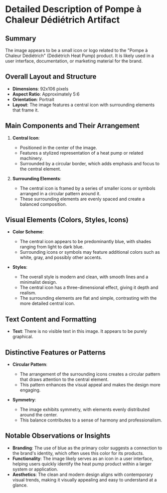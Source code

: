 # Detailed Description of Pompe à Chaleur Dédiétrich Artifact

## Summary
The image appears to be a small icon or logo related to the "Pompe à Chaleur Dédiétrich" (Dédiétrich Heat Pump) product. It is likely used in a user interface, documentation, or marketing material for the brand.

## Overall Layout and Structure

- **Dimensions**: 92x106 pixels
- **Aspect Ratio**: Approximately 5:6
- **Orientation**: Portrait
- **Layout**: The image features a central icon with surrounding elements that frame it.

## Main Components and Their Arrangement

1. **Central Icon**:
   - Positioned in the center of the image.
   - Features a stylized representation of a heat pump or related machinery.
   - Surrounded by a circular border, which adds emphasis and focus to the central element.

2. **Surrounding Elements**:
   - The central icon is framed by a series of smaller icons or symbols arranged in a circular pattern around it.
   - These surrounding elements are evenly spaced and create a balanced composition.

## Visual Elements (Colors, Styles, Icons)

- **Color Scheme**:
  - The central icon appears to be predominantly blue, with shades ranging from light to dark blue.
  - Surrounding icons or symbols may feature additional colors such as white, gray, and possibly other accents.

- **Styles**:
  - The overall style is modern and clean, with smooth lines and a minimalist design.
  - The central icon has a three-dimensional effect, giving it depth and realism.
  - The surrounding elements are flat and simple, contrasting with the more detailed central icon.

## Text Content and Formatting

- **Text**: There is no visible text in this image. It appears to be purely graphical.

## Distinctive Features or Patterns

- **Circular Pattern**:
  - The arrangement of the surrounding icons creates a circular pattern that draws attention to the central element.
  - This pattern enhances the visual appeal and makes the design more engaging.

- **Symmetry**:
  - The image exhibits symmetry, with elements evenly distributed around the center.
  - This balance contributes to a sense of harmony and professionalism.

## Notable Observations or Insights

- **Branding**: The use of blue as the primary color suggests a connection to the brand's identity, which often uses this color for its products.
- **Functionality**: The image likely serves as an icon in a user interface, helping users quickly identify the heat pump product within a larger system or application.
- **Aesthetics**: The clean and modern design aligns with contemporary visual trends, making it visually appealing and easy to understand at a glance.
